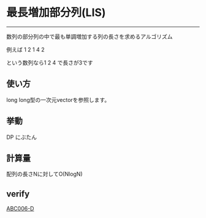 # 最長増加部分列(LIS)
***

数列の部分列の中で最も単調増加する列の長さを求めるアルゴリズム

例えば
1 2 1 4 2

という数列なら1 2 4 で長さが3です

## 使い方

long long型の一次元vectorを参照します。


## 挙動
DP
にぶたん

## 計算量
配列の長さNに対してO(NlogN)

## verify

[ABC006-D](https://atcoder.jp/contests/abc006/submissions/33068792)
